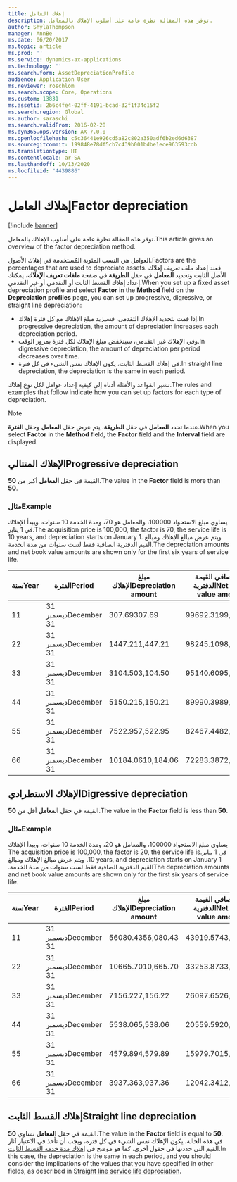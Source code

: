 ```yaml
---
title: إهلاك العامل
description: توفر هذه المقالة نظرة عامة على أسلوب الإهلاك بالمعامل.
author: ShylaThompson
manager: AnnBe
ms.date: 06/20/2017
ms.topic: article
ms.prod: ''
ms.service: dynamics-ax-applications
ms.technology: ''
ms.search.form: AssetDepreciationProfile
audience: Application User
ms.reviewer: roschlom
ms.search.scope: Core, Operations
ms.custom: 13831
ms.assetid: 2b6c4fe4-02ff-4191-bcad-32f1f34c15f2
ms.search.region: Global
ms.author: saraschi
ms.search.validFrom: 2016-02-28
ms.dyn365.ops.version: AX 7.0.0
ms.openlocfilehash: c5c36441e926cd5a82c802a350adf6b2ed6d6387
ms.sourcegitcommit: 199848e78df5cb7c439b001bdbe1ece963593cdb
ms.translationtype: HT
ms.contentlocale: ar-SA
ms.lasthandoff: 10/13/2020
ms.locfileid: "4439886"
---
```

# <a name="factor-depreciation"></a><span data-ttu-id="1ee27-103">إهلاك العامل</span><span class="sxs-lookup"><span data-stu-id="1ee27-103">Factor depreciation</span></span>

[!include [banner](../includes/banner.md)]

<span data-ttu-id="1ee27-104">توفر هذه المقالة نظرة عامة على أسلوب الإهلاك بالمعامل.</span><span class="sxs-lookup"><span data-stu-id="1ee27-104">This article gives an overview of the factor depreciation method.</span></span>

<span data-ttu-id="1ee27-105">العوامل هي النسب المئوية المُستخدمة في إهلاك الأصول.</span><span class="sxs-lookup"><span data-stu-id="1ee27-105">Factors are the percentages that are used to depreciate assets.</span></span> <span data-ttu-id="1ee27-106">فعند إعداد ملف تعريف إهلاك الأصل الثابت وتحديد **المعامل** في حقل **الطريقة** في صفحة **ملفات تعريف الإهلاك**، يمكنك إعداد إهلاك القسط الثابت أو التقدمي أو غير التقدمي.</span><span class="sxs-lookup"><span data-stu-id="1ee27-106">When you set up a fixed asset depreciation profile and select **Factor** in the **Method** field on the **Depreciation profiles** page, you can set up progressive, digressive, or straight line depreciation:</span></span>

-   <span data-ttu-id="1ee27-107">إذا قمت بتحديد الإهلاك التقدمي، فسيزيد مبلغ الإهلاك مع كل فترة إهلاك.</span><span class="sxs-lookup"><span data-stu-id="1ee27-107">In progressive depreciation, the amount of depreciation increases each depreciation period.</span></span>
-   <span data-ttu-id="1ee27-108">وفي الإهلاك غير التقدمي، سينخفض مبلغ الإهلاك لكل فترة بمرور الوقت.</span><span class="sxs-lookup"><span data-stu-id="1ee27-108">In digressive depreciation, the amount of depreciation per period decreases over time.</span></span>
-   <span data-ttu-id="1ee27-109">في إهلاك القسط الثابت، يكون الإهلاك نفس الشيء في كل فترة.</span><span class="sxs-lookup"><span data-stu-id="1ee27-109">In straight line depreciation, the depreciation is the same in each period.</span></span>

<span data-ttu-id="1ee27-110">تشير القواعد والأمثلة أدناه إلى كيفية إعداد عوامل لكل نوع إهلاك.</span><span class="sxs-lookup"><span data-stu-id="1ee27-110">The rules and examples that follow indicate how you can set up factors for each type of depreciation.</span></span> 

> [!NOTE] 
> <span data-ttu-id="1ee27-111">عندما تحدد **المعامل** في حقل **الطريقة**، يتم عرض حقل **المعامل** وحقل **الفترة**.</span><span class="sxs-lookup"><span data-stu-id="1ee27-111">When you select **Factor** in the **Method** field, the **Factor** field and the **Interval** field are displayed.</span></span>

## <a name="progressive-depreciation"></a><span data-ttu-id="1ee27-112">الإهلاك المتتالي</span><span class="sxs-lookup"><span data-stu-id="1ee27-112">Progressive depreciation</span></span>
<span data-ttu-id="1ee27-113">القيمة في حقل **المعامل** أكبر من **50**.</span><span class="sxs-lookup"><span data-stu-id="1ee27-113">The value in the **Factor** field is more than **50**.</span></span>

### <a name="example"></a><span data-ttu-id="1ee27-114">مثال</span><span class="sxs-lookup"><span data-stu-id="1ee27-114">Example</span></span>

<span data-ttu-id="1ee27-115">يساوي مبلغ الاستحواذ 100000، والمعامل هو 70، ومدة الخدمة 10 سنوات، ويبدأ الإهلاك في 1 يناير.</span><span class="sxs-lookup"><span data-stu-id="1ee27-115">The acquisition price is 100,000, the factor is 70, the service life is 10 years, and depreciation starts on January 1.</span></span> <span data-ttu-id="1ee27-116">ويتم عرض مبالغ الإهلاك ومبالغ القيم الدفترية الصافية فقط لست سنوات من مدة الخدمة.‬</span><span class="sxs-lookup"><span data-stu-id="1ee27-116">The depreciation amounts and net book value amounts are shown only for the first six years of service life.</span></span>

| <span data-ttu-id="1ee27-117">سنة</span><span class="sxs-lookup"><span data-stu-id="1ee27-117">Year</span></span> | <span data-ttu-id="1ee27-118">الفترة</span><span class="sxs-lookup"><span data-stu-id="1ee27-118">Period</span></span>      | <span data-ttu-id="1ee27-119">مبلغ الإهلاك</span><span class="sxs-lookup"><span data-stu-id="1ee27-119">Depreciation amount</span></span> | <span data-ttu-id="1ee27-120">مبلغ صافي القيمة الدفترية</span><span class="sxs-lookup"><span data-stu-id="1ee27-120">Net book value amount</span></span> |
|------|-------------|---------------------|-----------------------|
| <span data-ttu-id="1ee27-121">1</span><span class="sxs-lookup"><span data-stu-id="1ee27-121">1</span></span>    | <span data-ttu-id="1ee27-122">31 ديسمبر</span><span class="sxs-lookup"><span data-stu-id="1ee27-122">December 31</span></span> | <span data-ttu-id="1ee27-123">307.69</span><span class="sxs-lookup"><span data-stu-id="1ee27-123">307.69</span></span>              | <span data-ttu-id="1ee27-124">99692.31</span><span class="sxs-lookup"><span data-stu-id="1ee27-124">99,692.31</span></span>             |
| <span data-ttu-id="1ee27-125">2</span><span class="sxs-lookup"><span data-stu-id="1ee27-125">2</span></span>    | <span data-ttu-id="1ee27-126">31 ديسمبر</span><span class="sxs-lookup"><span data-stu-id="1ee27-126">December 31</span></span> | <span data-ttu-id="1ee27-127">1447.21</span><span class="sxs-lookup"><span data-stu-id="1ee27-127">1,447.21</span></span>            | <span data-ttu-id="1ee27-128">98245.10</span><span class="sxs-lookup"><span data-stu-id="1ee27-128">98,245.10</span></span>             |
| <span data-ttu-id="1ee27-129">3</span><span class="sxs-lookup"><span data-stu-id="1ee27-129">3</span></span>    | <span data-ttu-id="1ee27-130">31 ديسمبر</span><span class="sxs-lookup"><span data-stu-id="1ee27-130">December 31</span></span> | <span data-ttu-id="1ee27-131">3104.50</span><span class="sxs-lookup"><span data-stu-id="1ee27-131">3,104.50</span></span>            | <span data-ttu-id="1ee27-132">95140.60</span><span class="sxs-lookup"><span data-stu-id="1ee27-132">95,140.60</span></span>             |
| <span data-ttu-id="1ee27-133">4</span><span class="sxs-lookup"><span data-stu-id="1ee27-133">4</span></span>    | <span data-ttu-id="1ee27-134">31 ديسمبر</span><span class="sxs-lookup"><span data-stu-id="1ee27-134">December 31</span></span> | <span data-ttu-id="1ee27-135">5150.21</span><span class="sxs-lookup"><span data-stu-id="1ee27-135">5,150.21</span></span>            | <span data-ttu-id="1ee27-136">89990.39</span><span class="sxs-lookup"><span data-stu-id="1ee27-136">89,990.39</span></span>             |
| <span data-ttu-id="1ee27-137">5</span><span class="sxs-lookup"><span data-stu-id="1ee27-137">5</span></span>    | <span data-ttu-id="1ee27-138">31 ديسمبر</span><span class="sxs-lookup"><span data-stu-id="1ee27-138">December 31</span></span> | <span data-ttu-id="1ee27-139">7522.95</span><span class="sxs-lookup"><span data-stu-id="1ee27-139">7,522.95</span></span>            | <span data-ttu-id="1ee27-140">82467.44</span><span class="sxs-lookup"><span data-stu-id="1ee27-140">82,467.44</span></span>             |
| <span data-ttu-id="1ee27-141">6</span><span class="sxs-lookup"><span data-stu-id="1ee27-141">6</span></span>    | <span data-ttu-id="1ee27-142">31 ديسمبر</span><span class="sxs-lookup"><span data-stu-id="1ee27-142">December 31</span></span> | <span data-ttu-id="1ee27-143">10184.06</span><span class="sxs-lookup"><span data-stu-id="1ee27-143">10,184.06</span></span>           | <span data-ttu-id="1ee27-144">72283.38</span><span class="sxs-lookup"><span data-stu-id="1ee27-144">72,283.38</span></span>             |

## <a name="digressive-depreciation"></a><span data-ttu-id="1ee27-145">الإهلاك الاستطرادي</span><span class="sxs-lookup"><span data-stu-id="1ee27-145">Digressive depreciation</span></span>
<span data-ttu-id="1ee27-146">القيمة في حقل **المعامل** أقل من **50**.</span><span class="sxs-lookup"><span data-stu-id="1ee27-146">The value in the **Factor** field is less than **50**.</span></span>

### <a name="example"></a><span data-ttu-id="1ee27-147">مثال</span><span class="sxs-lookup"><span data-stu-id="1ee27-147">Example</span></span>

<span data-ttu-id="1ee27-148">‏‫يساوي مبلغ الاستحواذ 100000، والمعامل هو 20، ومدة الخدمة 10 سنوات، ويبدأ الإهلاك في 1 يناير.</span><span class="sxs-lookup"><span data-stu-id="1ee27-148">The acquisition price is 100,000, the factor is 20, the service life is 10 years, and depreciation starts on January 1.</span></span> <span data-ttu-id="1ee27-149">ويتم عرض مبالغ الإهلاك ومبالغ القيم الدفترية الصافية فقط لست سنوات من مدة الخدمة.‬</span><span class="sxs-lookup"><span data-stu-id="1ee27-149">The depreciation amounts and net book value amounts are shown only for the first six years of service life.</span></span>

| <span data-ttu-id="1ee27-150">سنة</span><span class="sxs-lookup"><span data-stu-id="1ee27-150">Year</span></span> | <span data-ttu-id="1ee27-151">الفترة</span><span class="sxs-lookup"><span data-stu-id="1ee27-151">Period</span></span>      | <span data-ttu-id="1ee27-152">مبلغ الإهلاك</span><span class="sxs-lookup"><span data-stu-id="1ee27-152">Depreciation amount</span></span> | <span data-ttu-id="1ee27-153">مبلغ صافي القيمة الدفترية</span><span class="sxs-lookup"><span data-stu-id="1ee27-153">Net book value amount</span></span> |
|------|-------------|---------------------|-----------------------|
| <span data-ttu-id="1ee27-154">1</span><span class="sxs-lookup"><span data-stu-id="1ee27-154">1</span></span>    | <span data-ttu-id="1ee27-155">31 ديسمبر</span><span class="sxs-lookup"><span data-stu-id="1ee27-155">December 31</span></span> | <span data-ttu-id="1ee27-156">56080.43</span><span class="sxs-lookup"><span data-stu-id="1ee27-156">56,080.43</span></span>           | <span data-ttu-id="1ee27-157">43919.57</span><span class="sxs-lookup"><span data-stu-id="1ee27-157">43,919.57</span></span>             |
| <span data-ttu-id="1ee27-158">2</span><span class="sxs-lookup"><span data-stu-id="1ee27-158">2</span></span>    | <span data-ttu-id="1ee27-159">31 ديسمبر</span><span class="sxs-lookup"><span data-stu-id="1ee27-159">December 31</span></span> | <span data-ttu-id="1ee27-160">10665.70</span><span class="sxs-lookup"><span data-stu-id="1ee27-160">10,665.70</span></span>           | <span data-ttu-id="1ee27-161">33253.87</span><span class="sxs-lookup"><span data-stu-id="1ee27-161">33,253.87</span></span>             |
| <span data-ttu-id="1ee27-162">3</span><span class="sxs-lookup"><span data-stu-id="1ee27-162">3</span></span>    | <span data-ttu-id="1ee27-163">31 ديسمبر</span><span class="sxs-lookup"><span data-stu-id="1ee27-163">December 31</span></span> | <span data-ttu-id="1ee27-164">7156.22</span><span class="sxs-lookup"><span data-stu-id="1ee27-164">7,156.22</span></span>            | <span data-ttu-id="1ee27-165">26097.65</span><span class="sxs-lookup"><span data-stu-id="1ee27-165">26,097.65</span></span>             |
| <span data-ttu-id="1ee27-166">4</span><span class="sxs-lookup"><span data-stu-id="1ee27-166">4</span></span>    | <span data-ttu-id="1ee27-167">31 ديسمبر</span><span class="sxs-lookup"><span data-stu-id="1ee27-167">December 31</span></span> | <span data-ttu-id="1ee27-168">5538.06</span><span class="sxs-lookup"><span data-stu-id="1ee27-168">5,538.06</span></span>            | <span data-ttu-id="1ee27-169">20559.59</span><span class="sxs-lookup"><span data-stu-id="1ee27-169">20,559.59</span></span>             |
| <span data-ttu-id="1ee27-170">5</span><span class="sxs-lookup"><span data-stu-id="1ee27-170">5</span></span>    | <span data-ttu-id="1ee27-171">31 ديسمبر</span><span class="sxs-lookup"><span data-stu-id="1ee27-171">December 31</span></span> | <span data-ttu-id="1ee27-172">4579.89</span><span class="sxs-lookup"><span data-stu-id="1ee27-172">4,579.89</span></span>            | <span data-ttu-id="1ee27-173">15979.70</span><span class="sxs-lookup"><span data-stu-id="1ee27-173">15,979.70</span></span>             |
| <span data-ttu-id="1ee27-174">6</span><span class="sxs-lookup"><span data-stu-id="1ee27-174">6</span></span>    | <span data-ttu-id="1ee27-175">31 ديسمبر</span><span class="sxs-lookup"><span data-stu-id="1ee27-175">December 31</span></span> | <span data-ttu-id="1ee27-176">3937.36</span><span class="sxs-lookup"><span data-stu-id="1ee27-176">3,937.36</span></span>            | <span data-ttu-id="1ee27-177">12042.34</span><span class="sxs-lookup"><span data-stu-id="1ee27-177">12,042.34</span></span>             |

## <a name="straight-line-depreciation"></a><span data-ttu-id="1ee27-178">إهلاك القسط الثابت</span><span class="sxs-lookup"><span data-stu-id="1ee27-178">Straight line depreciation</span></span>
<span data-ttu-id="1ee27-179">القيمة في حقل **المعامل** تساوي **50**.</span><span class="sxs-lookup"><span data-stu-id="1ee27-179">The value in the **Factor** field is equal to **50**.</span></span> <span data-ttu-id="1ee27-180">في هذه الحالة، يكون الإهلاك نفس الشيء في كل فترة، ويجب أن تأخذ في الاعتبار آثار القيم التي حددتها في حقول أخرى، كما هو موضح في [إهلاك مدة خدمة القسط الثابت‬](straight-line-service-life-depreciation.md).</span><span class="sxs-lookup"><span data-stu-id="1ee27-180">In this case, the depreciation is the same in each period, and you should consider the implications of the values that you have specified in other fields, as described in [Straight line service life depreciation](straight-line-service-life-depreciation.md).</span></span>



